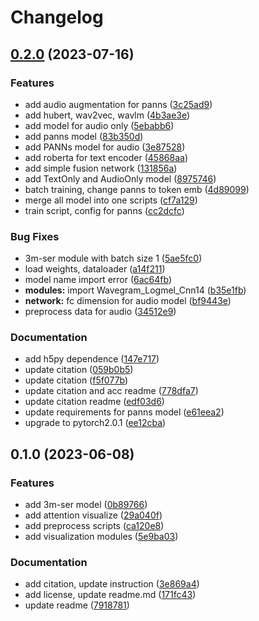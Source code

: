 # Changelog

## [0.2.0](https://github.com/namphuongtran9196/3m-ser-private/compare/v0.1.0...v0.2.0) (2023-07-16)


### Features

* add audio augmentation for panns ([3c25ad9](https://github.com/namphuongtran9196/3m-ser-private/commit/3c25ad932341d50390447a3e57e7476b9bb54207))
* add hubert, wav2vec, wavlm ([4b3ae3e](https://github.com/namphuongtran9196/3m-ser-private/commit/4b3ae3ef054d6dc84d9418c30a4a21538aba3298))
* add model for audio only ([5ebabb6](https://github.com/namphuongtran9196/3m-ser-private/commit/5ebabb674022270779b74d413db6b210b841905f))
* add panns model ([83b350d](https://github.com/namphuongtran9196/3m-ser-private/commit/83b350d30e9f984daf40c787c0696cedb70e0a9a))
* add PANNs model for audio ([3e87528](https://github.com/namphuongtran9196/3m-ser-private/commit/3e8752838c23fe90656596e7ac9839792b3fcab5))
* add roberta for text encoder ([45868aa](https://github.com/namphuongtran9196/3m-ser-private/commit/45868aa53795f28259231dcf42d369cc209716ca))
* add simple fusion network ([131856a](https://github.com/namphuongtran9196/3m-ser-private/commit/131856a0c969ace35f3f0101170fd57df5ee99c4))
* add TextOnly and AudioOnly model ([8975746](https://github.com/namphuongtran9196/3m-ser-private/commit/897574680985a2857b26645c5aa2ef0ba9165590))
* batch training, change panns to token emb ([4d89099](https://github.com/namphuongtran9196/3m-ser-private/commit/4d89099baa776266aee1dd82f32886ab8c0a9c21))
* merge all model into one scripts ([cf7a129](https://github.com/namphuongtran9196/3m-ser-private/commit/cf7a129333a93ab53833c5928657e6679604db0a))
* train script, config for panns ([cc2dcfc](https://github.com/namphuongtran9196/3m-ser-private/commit/cc2dcfce0b1df5d4292547bc39f84db8e2c982b8))


### Bug Fixes

* 3m-ser module with batch size 1 ([5ae5fc0](https://github.com/namphuongtran9196/3m-ser-private/commit/5ae5fc0e1d250820f1f31b3595097b08b3b3e0ec))
* load weights, dataloader ([a14f211](https://github.com/namphuongtran9196/3m-ser-private/commit/a14f2111a01878f2f3fd78f305d1f3a6efa5b506))
* model name import error ([6ac64fb](https://github.com/namphuongtran9196/3m-ser-private/commit/6ac64fb783a67704f4bf55a1d6d4b9039123d21a))
* **modules:** import Wavegram_Logmel_Cnn14 ([b35e1fb](https://github.com/namphuongtran9196/3m-ser-private/commit/b35e1fb17cece6559351a6b07dbd8e38c55a4b09))
* **network:** fc dimension for audio model ([bf9443e](https://github.com/namphuongtran9196/3m-ser-private/commit/bf9443edb924aee2a60ec95be63613cc2a234899))
* preprocess data for audio ([34512e9](https://github.com/namphuongtran9196/3m-ser-private/commit/34512e9f681c4081a5b5f0699845e20417f03523))


### Documentation

* add h5py dependence ([147e717](https://github.com/namphuongtran9196/3m-ser-private/commit/147e7174fcc8cb1772917bd957b0a14cfb5bbd20))
* update citation ([059b0b5](https://github.com/namphuongtran9196/3m-ser-private/commit/059b0b5bd0714691cecb0daa012bb7096385ae5e))
* update citation ([f5f077b](https://github.com/namphuongtran9196/3m-ser-private/commit/f5f077ba5286c95634dedf291596639ce8d3fc02))
* update citation and acc readme ([778dfa7](https://github.com/namphuongtran9196/3m-ser-private/commit/778dfa76ec13930863466fa848722331c26db2d3))
* update citation readme ([edf03d6](https://github.com/namphuongtran9196/3m-ser-private/commit/edf03d62fbe7d85775088585dee30046179b2f36))
* update requirements for panns model ([e61eea2](https://github.com/namphuongtran9196/3m-ser-private/commit/e61eea23dfde2d452b0c8fc7b4b745e4be503c94))
* upgrade to pytorch2.0.1 ([ee12cba](https://github.com/namphuongtran9196/3m-ser-private/commit/ee12cba396e89b18b08e27228e71a0f4536b2d24))

## 0.1.0 (2023-06-08)


### Features

* add 3m-ser model ([0b89766](https://github.com/namphuongtran9196/3m-ser-private/commit/0b897667065615a788853ff8c4d5f5cfd2ac5a58))
* add attention visualize ([29a040f](https://github.com/namphuongtran9196/3m-ser-private/commit/29a040f1c4b2a32410433c6724a0cd786cde2fe7))
* add preprocess scripts ([ca120e8](https://github.com/namphuongtran9196/3m-ser-private/commit/ca120e84a5e89e27de809565762d5277ca2a3a59))
* add visualization modules ([5e9ba03](https://github.com/namphuongtran9196/3m-ser-private/commit/5e9ba030d21e6545062ca166aa142c7c3969d291))


### Documentation

* add citation, update instruction ([3e869a4](https://github.com/namphuongtran9196/3m-ser-private/commit/3e869a4784be3394c2c13b617c7af1e86e9eda88))
* add license, update readme.md ([171fc43](https://github.com/namphuongtran9196/3m-ser-private/commit/171fc4378c1cd988b28bccc3e6c195ccf166e5ac))
* update readme ([7918781](https://github.com/namphuongtran9196/3m-ser-private/commit/7918781ac5cd46068a24985a966f61a1f3eff59d))
